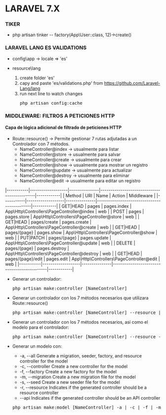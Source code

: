 # LARAVEL 7.X

### TIKER
- php artisan tinker
-- factory(App\User::class, 12)->create()

### LARAVEL LANG ES VALIDATIONS

- config\app -> locale => 'es'

- resource\lang
    1. create folder 'es'
    2. capy and paste 'es/validations.php' from https://github.com/Laravel-Lang/lang
    3. run next line to watch changes 
        <pre>php artisan config:cache</pre>

### MIDDLEWARE: FILTROS A PETICIONES HTTP
#### Capa de lógica adicional de filtrado de peticiones HTTP

- Route::resource() -> Permite gestionar 7 rutas adjutadas a un Controlador con 7 métodos.
    - NameController@index        -> usualmente para listar
    - NameController@store        -> usualmente para salvar
    - NameController@create       -> usualmente para crear
    - NameController@show         -> usualmente para mostrar un registro
    - NameController@update       -> usualmente para actualizar
    - NameController@destroy      -> usualmente para eliminar
    - NameController@edit         -> usualmente para editar un registro

|-----------|-------------------|---------------|---------------------------------------------|------------|
| Method    | URI               | Name          | Action                                      | Middleware |
|-----------|-------------------|---------------|---------------------------------------------|------------|
| GET|HEAD  | pages             | pages.index   | App\Http\Controllers\PageController@index   | web        |
| POST      | pages             | pages.store   | App\Http\Controllers\PageController@store   | web        |
| GET|HEAD  | pages/create      | pages.create  | App\Http\Controllers\PageController@create  | web        |
| GET|HEAD  | pages/{page}      | pages.show    | App\Http\Controllers\PageController@show    | web        |
| PUT|PATCH | pages/{page}      | pages.update  | App\Http\Controllers\PageController@update  | web        |
| DELETE    | pages/{page}      | pages.destroy | App\Http\Controllers\PageController@destroy | web        |
| GET|HEAD  | pages/{page}/edit | pages.edit    | App\Http\Controllers\PageController@edit    | web        |
|-----------|-------------------|---------------|---------------------------------------------|------------|

- Generar un controlador:
    <pre>php artisan make:controller [NameController]</pre>

- Generar un controlador con los 7 métodos necesarios que utilizara Route::resource()
    <pre>php artisan make:controller [NameController] --resource || -r</pre>

- Generar un controlador con los 7 métodos necesarios, así como el modelo para el controlador:
    <pre>php artisan make:controller [NameController] --resource --model</pre>

- Generar un modelo con:
    - -a, --all             Generate a migration, seeder, factory, and resource controller for the model
    - -c, --controller      Create a new controller for the model
    - -f, --factory         Create a new factory for the model
    - -m, --migration       Create a new migration file for the model
    - -s, --seed            Create a new seeder file for the model
    - -r, --resource        Indicates if the generated controller should be a resource controller
    - --api             Indicates if the generated controller should be an API controller
    <pre>php artisan make:model [NameController] -a | -c | -f | -m | -s | -r | --api</pre>